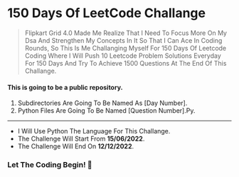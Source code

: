 # 150 Days Of LeetCode Challange

> Flipkart Grid 4.0 Made Me Realize That I Need To Focus More On My Dsa And Strengthen My Concepts In It So That I Can Ace In Coding Rounds, So This Is Me Challanging Myself For 150 Days Of Leetcode Coding Where I Will Push 10 Leetcode Problem Solutions Everyday For 150 Days And Try To Achieve 1500 Questions At The End Of This Challange.

#### This is going to be a public repository.

1.  Subdirectories Are Going To Be Named As [Day Number].
2.  Python Files Are Going To Be Named [Question Number].Py.

---

-   I Will Use Python The Language For This Challange.
-   The Challenge Will Start From **15/06/2022**.
-   The Challenge Will End On **12/12/2022**.

### Let The Coding Begin! 🎊

